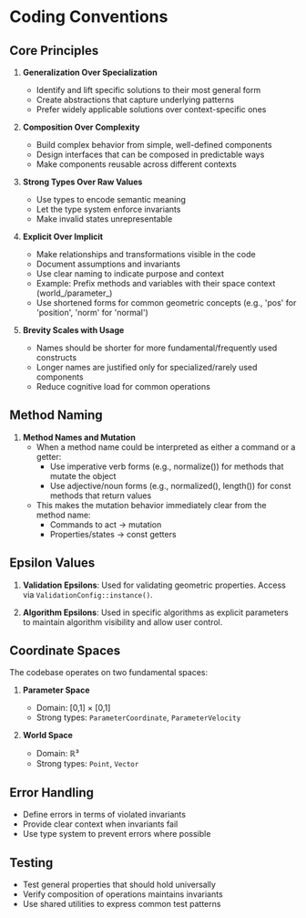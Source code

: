 # Coding Conventions

## Core Principles

1. **Generalization Over Specialization**
   - Identify and lift specific solutions to their most general form
   - Create abstractions that capture underlying patterns
   - Prefer widely applicable solutions over context-specific ones

2. **Composition Over Complexity**
   - Build complex behavior from simple, well-defined components
   - Design interfaces that can be composed in predictable ways
   - Make components reusable across different contexts

3. **Strong Types Over Raw Values**
   - Use types to encode semantic meaning
   - Let the type system enforce invariants
   - Make invalid states unrepresentable

4. **Explicit Over Implicit**
   - Make relationships and transformations visible in the code
   - Document assumptions and invariants
   - Use clear naming to indicate purpose and context
   - Example: Prefix methods and variables with their space context (world_/parameter_)
   - Use shortened forms for common geometric concepts (e.g., 'pos' for 'position', 'norm' for 'normal')

5. **Brevity Scales with Usage**
   - Names should be shorter for more fundamental/frequently used constructs
   - Longer names are justified only for specialized/rarely used components
   - Reduce cognitive load for common operations

## Method Naming

1. **Method Names and Mutation**
   - When a method name could be interpreted as either a command or a getter:
     - Use imperative verb forms (e.g., normalize()) for methods that mutate the object
     - Use adjective/noun forms (e.g., normalized(), length()) for const methods that return values
   - This makes the mutation behavior immediately clear from the method name:
     - Commands to act -> mutation
     - Properties/states -> const getters

## Epsilon Values

1. **Validation Epsilons**: Used for validating geometric properties. Access via `ValidationConfig::instance()`.

2. **Algorithm Epsilons**: Used in specific algorithms as explicit parameters to maintain algorithm visibility and allow user control.

## Coordinate Spaces

The codebase operates on two fundamental spaces:

1. **Parameter Space**
   - Domain: [0,1] × [0,1]
   - Strong types: `ParameterCoordinate`, `ParameterVelocity`

2. **World Space**
   - Domain: ℝ³
   - Strong types: `Point`, `Vector`

## Error Handling

- Define errors in terms of violated invariants
- Provide clear context when invariants fail
- Use type system to prevent errors where possible

## Testing

- Test general properties that should hold universally
- Verify composition of operations maintains invariants
- Use shared utilities to express common test patterns
